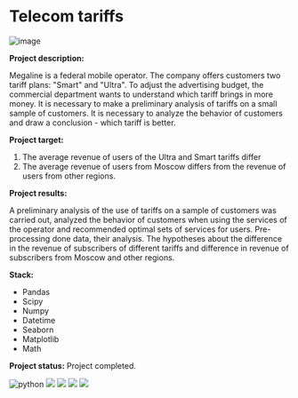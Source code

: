# Telecom tariffs
![image](https://img.freepik.com/free-vector/mobile-telecommunicatidigital-tower-background_1017-23175.jpg?w=1060&t=st=1666459835~exp=1666460435~hmac=722f5abc8341a71147f5850b62980dc15d50eb1a7fba9afb07f4aae317208d37)

**Project description:**

Megaline is a federal mobile operator. The company offers customers two tariff plans: "Smart" and "Ultra". To adjust the advertising budget, the commercial department wants to understand which tariff brings in more money. It is necessary to make a preliminary analysis of tariffs on a small sample of customers. It is necessary to analyze the behavior of customers and draw a conclusion - which tariff is better.

**Project target:** 

1. The average revenue of users of the Ultra and Smart tariffs differ
2. The average revenue of users from Moscow differs from the revenue of users from other regions.

**Project results:**

A preliminary analysis of the use of tariffs on a sample of customers was carried out,
analyzed the behavior of customers when using the services of the operator and
recommended optimal sets of services for users. Pre-processing done
data, their analysis. The hypotheses about the difference in the revenue of subscribers of different tariffs and
difference in revenue of subscribers from Moscow and other regions.

**Stack:**

- Pandas
- Scipy 
- Numpy
- Datetime 
- Seaborn 
- Matplotlib
- Math

**Project status:** Project completed.

![python](https://img.shields.io/badge/Python-3.9-blue)
<img src="https://img.shields.io/badge/Numpy-DarkSlateGray?style=flat&logo=NumPy&logoColor=ЦВЕТ ЛОГОТИПА"/>
<img src="https://img.shields.io/badge/Matplotlib-DarkCyan?style=flat&logo=&logoColor=ЦВЕТ ЛОГОТИПА"/>
<img src="https://img.shields.io/badge/Pandas-DarkSlateGray?style=flat&logo=pandas&logoColor=ЦВЕТ ЛОГОТИПА"/>
<img src="https://img.shields.io/badge/Seaborn-SkyBlue?style=flat&logo=&logoColor=ЦВЕТ ЛОГОТИПА"/>